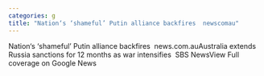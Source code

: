 ```yaml
---
categories: g
title: "Nation‘s ‘shameful’ Putin alliance backfires  newscomau"
---
```

Nation‘s ‘shameful’ Putin alliance backfires&nbsp;&nbsp;news.com.auAustralia extends Russia sanctions for 12 months as war intensifies&nbsp;&nbsp;SBS NewsView Full coverage on Google News